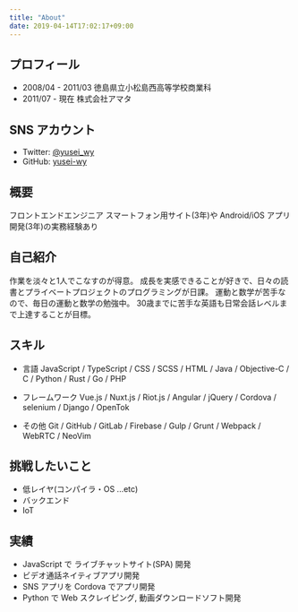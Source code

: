 ```yaml
---
title: "About"
date: 2019-04-14T17:02:17+09:00
---
```


## プロフィール
* 2008/04 - 2011/03 徳島県立小松島西高等学校商業科
* 2011/07 - 現在 株式会社アマタ


## SNS アカウント
* Twitter: [@yusei_wy](https://twitter.com/yusei_wy)
* GitHub: [yusei-wy](https://github.com/yusei-wy)


## 概要
フロントエンドエンジニア
スマートフォン用サイト(3年)や Android/iOS アプリ開発(3年)の実務経験あり


## 自己紹介
作業を淡々と1人でこなすのが得意。
成長を実感できることが好きで、日々の読書とプライベートプロジェクトのプログラミングが日課。
運動と数学が苦手なので、毎日の運動と数学の勉強中。
30歳までに苦手な英語も日常会話レベルまで上達することが目標。


## スキル
* 言語
JavaScript / TypeScript / CSS / SCSS / HTML / Java / Objective-C / C / Python / Rust / Go / PHP

* フレームワーク
Vue.js / Nuxt.js / Riot.js / Angular / jQuery / Cordova / selenium / Django / OpenTok

* その他
Git / GitHub / GitLab / Firebase / Gulp / Grunt / Webpack / WebRTC / NeoVim


## 挑戦したいこと
* 低レイヤ(コンパイラ・OS ...etc)
* バックエンド
* IoT


## 実績
* JavaScript で ライブチャットサイト(SPA) 開発
* ビデオ通話ネイティブアプリ開発
* SNS アプリを Cordova でアプリ開発
* Python で Web スクレイピング, 動画ダウンロードソフト開発
